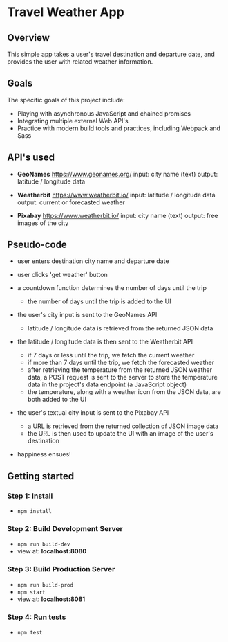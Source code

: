 # Travel Weather App



## Overview

This simple app takes a user's travel destination and departure date, and provides the user with related weather information.



## Goals

The specific goals of this project include:
- Playing with asynchronous JavaScript and chained promises
- Integrating multiple external Web API's
- Practice with modern build tools and practices, including Webpack and Sass



## API's used

- __GeoNames__
    <https://www.geonames.org/>
    input: city name (text)
    output: latitude / longitude data

- __Weatherbit__
    <https://www.weatherbit.io/>
    input: latitude / longitude data
    output: current or forecasted weather

- __Pixabay__
    <https://www.weatherbit.io/>
    input: city name (text)
    output: free images of the city



## Pseudo-code

- user enters destination city name and departure date


- user clicks 'get weather' button


- a countdown function determines the number of days until the trip
    - the number of days until the trip is added to the UI


- the user's city input is sent to the GeoNames API
    - latitude / longitude data is retrieved from the returned JSON data


- the latitude / longitude data is then sent to the Weatherbit API
    - if 7 days or less until the trip, we fetch the current weather
    - if more than 7 days until the trip, we fetch the forecasted weather
    - after retrieving the temperature from the returned JSON weather data, a POST request is sent to the server to store the temperature data in the project's data endpoint (a JavaScript object)
    - the temperature, along with a weather icon from the JSON data, are both added to the UI


- the user's textual city input is sent to the Pixabay API
    - a URL is retrieved from the returned collection of JSON image data
    - the URL is then used to update the UI with an image of the user's destination


- happiness ensues!



## Getting started

### Step 1: Install

- `npm install`


### Step 2: Build Development Server

- `npm run build-dev`
- view at: __localhost:8080__


### Step 3: Build Production Server

- `npm run build-prod`
- `npm start`
- view at: __localhost:8081__


### Step 4: Run tests

- `npm test`
